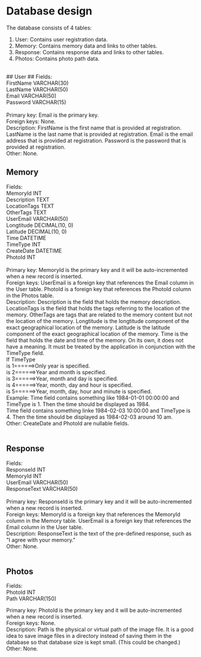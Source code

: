 # Database design #
The database consists of 4 tables: <br />
1. User: Contains user registration data. <br />
2. Memory: Contains memory data and links to other tables.<br />
3. Response: Contains response data and links to other tables.<br />
4. Photos: Contains photo path data.<br />
<br />
## User ##
Fields:<br />
FirstName VARCHAR(30)<br />
LastName VARCHAR(50)<br />
Email VARCHAR(50)<br />
Password VARCHAR(15)<br />
<br />
Primary key: Email is the primary key.<br />
Foreign keys: None.<br />
Description: FirstName is the first name that is provided at registration. LastName is the last name that is provided at registration. Email is the email address that is provided at registration. Password is the password that is provided at registration. <br />
Other: None.<br />

## Memory ##
Fields:<br />
MemoryId INT<br />
Description TEXT<br />
LocationTags TEXT<br />
OtherTags TEXT<br />
UserEmail VARCHAR(50)<br />
Longtitude DECIMAL(10, 0)<br />
Latitude DECIMAL(10, 0)<br />
Time DATETIME<br />
TimeType INT<br />
CreateDate DATETIME<br />
PhotoId INT<br />
<br />
Primary key: MemoryId is the primary key and it will be auto-incremented when a new record is inserted.<br />
Foreign keys: UserEmail is a foreign key that references the Email column in the User table. PhotoId is a foreign key that references the PhotoId column in the Photos table.<br />
Description: Description is the field that holds the memory description. LocationTags is the field that holds the tags referring to the location of the memory. OtherTags are tags that are related to the memory content but not the location of the memory. Longtitude is the longtitude component of the exact geographical location of the memory. Latitude is the latitude component of the exact geographical location of the memory. Time is the field that holds the date and time of the memory. On its own, it does not have a meaning. It must be treated by the application in conjunction with the TimeType field.<br />
If TimeType<br />
is 1======>Only year is specified.<br />
is 2======>Year and month is specified.<br />
is 3======>Year, month and day is specified.<br />
is 4======>Year, month, day and hour is specified.<br />
is 5======>Year, month, day, hour and minute is specified.<br />
Example: Time field contains something like 1984-01-01 00:00:00 and TimeType is 1. Then the time should be displayed as 1984.<br />
Time field contains something linke 1984-02-03 10:00:00 and TimeType is 4.
Then the time should be displayed as 1984-02-03 around 10 am.<br />
Other: CreateDate and PhotoId are nullable fields.<br />
<br />
## Response ##
Fields:<br />
ResponseId INT<br />
MemoryId INT<br />
UserEmail VARCHAR(50)<br />
ResponseText VARCHAR(50)<br />
<br />
Primary key: ResponseId is the primary key and it will be auto-incremented when a new record is inserted.<br />
Foreign keys: MemoryId is a foreign key that references the MemoryId column in the Memory table. UserEmail is a foreign key that references the Email column in the User table.<br />
Description: ResponseText is the text of the pre-defined response, such as "I agree with your memory."<br />
Other: None.<br />
<br />
## Photos ##
Fields:<br />
PhotoId INT<br />
Path VARCHAR(150)<br />

Primary key: PhotoId is the primary key and it will be auto-incremented when a new record is inserted.<br />
Foreign keys: None.<br />
Description: Path is the physical or virtual path of the image file. It is a good idea to save image files in a directory instead of saving them in the database so that database size is kept small. (This could be changed.)<br />
Other: None.